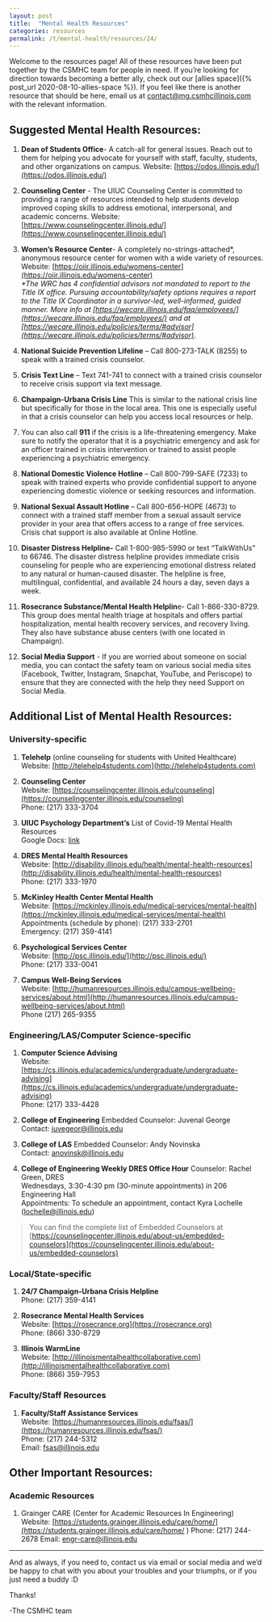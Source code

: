 ```yaml
---
layout: post
title:  "Mental Health Resources"
categories: resources
permalink: /t/mental-health/resources/24/
---
```


Welcome to the resources page! All of these resources have been put together by the CSMHC team for people in need. If you’re looking for direction towards becoming a better ally, check out our [allies space]({% post_url 2020-08-10-allies-space %}). If you feel like there is another resource that should be here, email us at [contact@mg.csmhcillinois.com](mailto:contact@mg.csmhcillinois.com) with the relevant information. 

## Suggested Mental Health Resources:

1. **Dean of Students Office**- A catch-all for general issues. Reach out to them for helping you advocate for yourself with staff, faculty, students, and other organizations on campus. 
Website: [https://odos.illinois.edu/](https://odos.illinois.edu/)

2. **Counseling Center** - The UIUC Counseling Center is committed to providing a range of resources intended to help students develop improved coping skills to address emotional, interpersonal, and academic concerns. 
Website: [https://www.counselingcenter.illinois.edu/](https://www.counselingcenter.illinois.edu/)

3. **Women’s Resource Center**- A completely no-strings-attached\*, anonymous resource center for women with a wide variety of resources.
Website: [https://oiir.illinois.edu/womens-center](https://oiir.illinois.edu/womens-center) <br> _\*The WRC has 4 confidential advisors not mandated to report to the Title IX office. Pursuing accountability/safety options requires a report to the Title IX Coordinator in a survivor-led, well-informed, guided manner. More info at [https://wecare.illinois.edu/faq/employees/](https://wecare.illinois.edu/faq/employees/) and at [https://wecare.illinois.edu/policies/terms/#advisor](https://wecare.illinois.edu/policies/terms/#advisor)._


4. **National Suicide Prevention Lifeline** – Call 800-273-TALK (8255) to speak with a trained crisis counselor.

5. **Crisis Text Line** – Text 741-741 to connect with a trained crisis counselor to receive crisis support via text message.

6. **Champaign-Urbana Crisis Line** This is similar to the national crisis line but specifically for those in the local area. This one is especially useful in that a crisis counselor can help you access local resources or help. 

7. You can also call **911** if the crisis is a life-threatening emergency. Make sure to notify the operator that it is a psychiatric emergency and ask for an officer trained in crisis intervention or trained to assist people experiencing a psychiatric emergency.

8. **National Domestic Violence Hotline** – Call 800-799-SAFE (7233) to speak with trained experts who provide confidential support to anyone experiencing domestic violence or seeking resources and information.

9. **National Sexual Assault Hotline** – Call 800-656-HOPE (4673) to connect with a trained staff member from a sexual assault service provider in your area that offers access to a range of free services. Crisis chat support is also available at Online Hotline.

10. **Disaster Distress Helpline-** Call 1-800-985-5990 or text “TalkWithUs” to 66746. The disaster distress helpline provides immediate crisis counseling for people who are experiencing emotional distress related to any natural or human-caused disaster. The helpline is free, multilingual, confidential, and available 24 hours a day, seven days a week.

11. **Rosecrance Substance/Mental Health Helplin**e- Call 1-866-330-8729. This group does mental health triage at hospitals and offers partial hospitalization, mental health recovery services, and recovery living. They also have substance abuse centers (with one located in Champaign).

12. **Social Media Support** - If you are worried about someone on social media, you can contact the safety team on various social media sites (Facebook, Twitter, Instagram, Snapchat, YouTube, and Periscope) to ensure that they are connected with the help they need Support on Social Media. 

## Additional List of Mental Health Resources:

### University-specific

1. **Telehelp** (online counseling for students with United Healthcare)
<br> Website: [http://telehelp4students.com](http://telehelp4students.com)

2. **Counseling Center** <br> Website: [https://counselingcenter.illinois.edu/counseling](https://counselingcenter.illinois.edu/counseling)
<br> Phone: (217) 333-3704

3. **UIUC Psychology Department’s** List of Covid-19 Mental Health Resources
<br> Google Docs: [link](https://docs.google.com/document/d/1-TafDvSzmPdyxWhrbxOjLxDgFNlzHaQlX6cCKC3dcKU/edit#heading=h.bnwfewihv1z3)

4. **DRES Mental Health Resources**
<br> Website: [http://disability.illinois.edu/health/mental-health-resources](http://disability.illinois.edu/health/mental-health-resources)
<br> Phone: (217) 333-1970

5. **McKinley Health Center Mental Health**
<br> Website: [https://mckinley.illinois.edu/medical-services/mental-health](https://mckinley.illinois.edu/medical-services/mental-health)
<br> Appointments (schedule by phone): (217) 333-2701
<br> Emergency: (217) 359-4141

6. **Psychological Services Center**
<br> Website: [http://psc.illinois.edu/](http://psc.illinois.edu/)
<br> Phone: (217) 333-0041

7. **Campus Well-Being Services**
<br> Website: [http://humanresources.illinois.edu/campus-wellbeing-services/about.html](http://humanresources.illinois.edu/campus-wellbeing-services/about.html)
<br> Phone (217) 265-9355 

### Engineering/LAS/Computer Science-specific

1. **Computer Science Advising**
<br> Website: [https://cs.illinois.edu/academics/undergraduate/undergraduate-advising](https://cs.illinois.edu/academics/undergraduate/undergraduate-advising)
<br> Phone: (217) 333-4428

2. **College of Engineering** Embedded Counselor: Juvenal George
<br> Contact: [juvegeor@illinois.edu](mailto:juvegeor@illinois.edu)

3. **College of LAS** Embedded Counselor: Andy Novinska
<br> Contact: [anovinsk@illinois.edu](mailto:anovinsk@illinois.edu)

4. **College of Engineering Weekly DRES Office Hour**
 Counselor: Rachel Green, DRES
<br> Wednesdays, 3:30-4:30 pm (30-minute appointments) in 206 Engineering Hall
<br> Appointments: To schedule an appointment, contact Kyra Lochelle (lochelle@illinois.edu)

> You can find the complete list of Embedded Counselors at [https://counselingcenter.illinois.edu/about-us/embedded-counselors](https://counselingcenter.illinois.edu/about-us/embedded-counselors) 

### Local/State-specific

1. **24/7 Champaign-Urbana Crisis Helpline**
<br> Phone: (217) 359-4141

2. **Rosecrance Mental Health Services**
<br> Website: [https://rosecrance.org](https://rosecrance.org)
<br> Phone: (866) 330-8729

3. **Illinois WarmLine**
<br> Website: [http://illinoismentalhealthcollaborative.com](http://illinoismentalhealthcollaborative.com)
<br> Phone: (866) 359-7953

### Faculty/Staff Resources

1. **Faculty/Staff Assistance Services**
<br> Website: [https://humanresources.illinois.edu/fsas/](https://humanresources.illinois.edu/fsas/)
<br> Phone: (217) 244-5312
<br> Email: fsas@illinois.edu 

## Other Important Resources:

### Academic Resources

1. Grainger CARE (Center for Academic Resources In Engineering)
Website: [https://students.grainger.illinois.edu/care/home/](https://students.grainger.illinois.edu/care/home/ ) 
Phone: (217) 244-2678
Email: engr-care@illinois.edu

<hr>

And as always, if you need to, contact us via email or social media and we’d be happy to chat with you about your troubles and your triumphs, or if you just need a buddy :D

Thanks!

-The CSMHC team